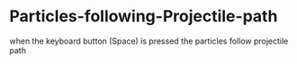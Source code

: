 # Particles-following-Projectile-path

when the keyboard button (Space) is pressed the particles follow projectile path

